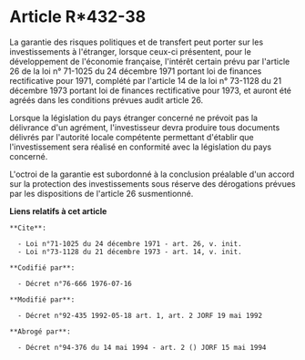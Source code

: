 # Article R*432-38

La garantie des risques politiques et de transfert peut porter sur les investissements à l'étranger, lorsque ceux-ci
présentent, pour le développement de l'économie française, l'intérêt certain prévu par l'article 26 de la loi n° 71-1025 du
24 décembre 1971 portant loi de finances rectificative pour 1971, complété par l'article 14 de la loi n° 73-1128 du 21
décembre 1973 portant loi de finances rectificative pour 1973, et auront été agréés dans les conditions prévues audit article
26.

Lorsque la législation du pays étranger concerné ne prévoit pas la délivrance d'un agrément, l'investisseur devra produire
tous documents délivrés par l'autorité locale compétente permettant d'établir que l'investissement sera réalisé en conformité
avec la législation du pays concerné.

L'octroi de la garantie est subordonné à la conclusion préalable d'un accord sur la protection des investissements sous
réserve des dérogations prévues par les dispositions de l'article 26 susmentionné.

**Liens relatifs à cet article**

	**Cite**:

	  - Loi n°71-1025 du 24 décembre 1971 - art. 26, v. init.
	  - Loi n°73-1128 du 21 décembre 1973 - art. 14, v. init.

	**Codifié par**:

	  - Décret n°76-666 1976-07-16

	**Modifié par**:

	  - Décret n°92-435 1992-05-18 art. 1, art. 2 JORF 19 mai 1992

	**Abrogé par**:

	  - Décret n°94-376 du 14 mai 1994 - art. 2 () JORF 15 mai 1994
